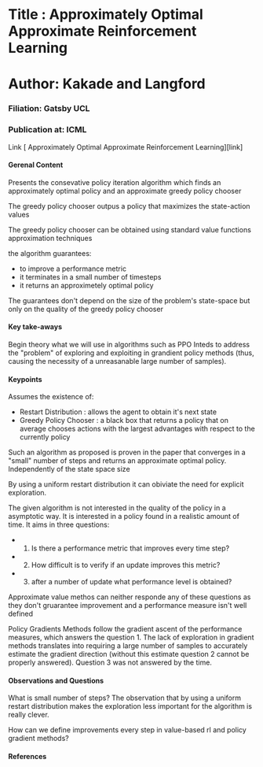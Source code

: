 # Title : Approximately Optimal Approximate Reinforcement Learning

# Author: Kakade and Langford
### Filiation: Gatsby UCL
### Publication at: ICML
Link [ Approximately Optimal Approximate Reinforcement Learning][link]

#### Gerenal Content

Presents the consevative policy iteration algorithm which finds an approximately optimal policy and
an approximate greedy policy chooser

The greedy policy chooser outpus a policy that maximizes the state-action values

The greedy policy chooser can be obtained using standard value functions approximation techniques

the algorithm guarantees:
* to improve a performance metric
* it terminates in a small number of timesteps
* it returns an approximetely optimal policy

The guarantees don't depend on the size of the problem's state-space but only on the quality
of the greedy policy chooser

#### Key take-aways

Begin theory what we will use in algorithms such as PPO
Inteds to address the "problem" of exploring and exploiting in grandient policy methods (thus,
causing the necessity of a unreasanable large number of samples).


#### Keypoints

Assumes the existence of:
- Restart Distribution : allows the agent to obtain it's next state
- Greedy Policy Chooser : a black box that returns a policy that on average chooses actions
with the largest advantages with respect to the currently policy

Such an algorithm as proposed is proven in the paper that converges in a "small" number of
steps and returns an approximate optimal policy. Independently of the state space size

By using a uniform restart distribution it can obiviate the need for explicit exploration.

The given algorithm is not interested in the quality of the policy in a asymptotic way. It
is interested in a policy found in a realistic amount of time. It aims in three questions:
- 1) Is there a performance metric that improves every time step?
- 2) How difficult is to verify if an update improves this metric?
- 3) after a number of update what performance level is obtained?

Approximate value methos can neither responde any of these questions as they don't gruarantee
improvement and a performance measure isn't well defined

Policy Gradients Methods follow the gradient ascent of the performance measures, which answers
the question 1. The lack of exploration in gradient methods translates into requiring a large
number of samples to accurately estimate the gradient direction (without this estimate
question 2 cannot be properly answered). Question 3 was not answered by the time.



#### Observations and Questions

What is small number of steps?
The observation that by using a uniform restart distribution makes the exploration less
important for the algorithm is really clever.

How can we define improvements every step in value-based rl and policy gradient methods?

#### References



